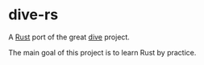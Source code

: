 # dive-rs

A [Rust](https://www.rust-lang.org/) port of the great [dive](https://github.com/wagoodman/dive) project.

The main goal of this project is to learn Rust by practice.

